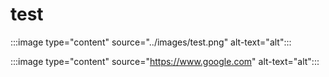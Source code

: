 # test

:::image type="content" source="../images/test.png" alt-text="alt":::

:::image type="content" source="https://www.google.com" alt-text="alt":::
